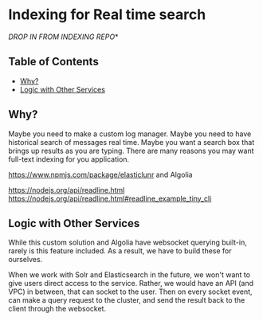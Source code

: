 # Indexing for Real time search <!-- omit in toc -->

*DROP IN FROM INDEXING REPO**

## Table of Contents <!-- omit in toc -->
- [Why?](#why)
- [Logic with Other Services](#logic-with-other-services)

## Why?
Maybe you need to make a custom log manager. Maybe you need to have historical search of messages real time. Maybe you want a search box that brings up results as you are typing. There are many reasons you may want full-text indexing for you application.

https://www.npmjs.com/package/elasticlunr and Algolia

https://nodejs.org/api/readline.html
https://nodejs.org/api/readline.html#readline_example_tiny_cli

## Logic with Other Services

While this custom solution and Algolia have websocket querying built-in, rarely is this feature included. As a result, we have to build these for ourselves.

When we work with Solr and Elasticsearch in the future, we won't want to give users direct access to the service. Rather, we would have an API (and VPC) in between, that can socket to the user. Then on every socket event, can make a query request to the cluster, and send the result back to the client through the websocket.
